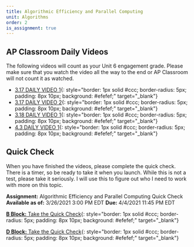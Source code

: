```yaml
---
title: Algorithmic Efficiency and Parallel Computing
unit: Algorithms
order: 2
is_assignment: true
---
```


## AP Classroom Daily Videos

The following videos will count as your Unit 6 engagement grade. Please make sure that you watch the video all the way to the end or AP Classroom will not count it as watched.

- [3.17 DAILY VIDEO 1](https://apclassroom.collegeboard.org/d/2ghb6iux35?sui=103,3){: style="border: 1px solid #ccc; border-radius: 5px; padding: 8px 10px; background: #efefef;" target="\_blank"}
- [3.17 DAILY VIDEO 2](https://apclassroom.collegeboard.org/d/0gu6om5lob?sui=103,3){: style="border: 1px solid #ccc; border-radius: 5px; padding: 8px 10px; background: #efefef;" target="\_blank"}
- [3.18 DAILY VIDEO 1](https://apclassroom.collegeboard.org/d/7ul2femnrm?sui=103,3){: style="border: 1px solid #ccc; border-radius: 5px; padding: 8px 10px; background: #efefef;" target="\_blank"}
- [4.3 DAILY VIDEO 1](https://apclassroom.collegeboard.org/d/m4ema1bmx9?sui=103,4){: style="border: 1px solid #ccc; border-radius: 5px; padding: 8px 10px; background: #efefef;" target="\_blank"}

## Quick Check

When you have finished the videos, please complete the quick check. There is a timer, so be ready to take it when you launch. While this is not a test, please take it seriously. I will use this to figure out who I need to work with more on this topic.

**Assignment:** Algorithmic Efficiency and Parallel Computing Quick Check
**Available as of:** 3/26/2021 3:00 PM EDT
**Due:** 4/4/2021 11:45 PM EDT

[**B Block:** Take the Quick Check](https://apclassroom.collegeboard.org/103/assessments/assignments/33486478){: style="border: 1px solid #ccc; border-radius: 5px; padding: 8px 10px; background: #efefef;" target="\_blank"}

[**D Block:** Take the Quick Check](https://apclassroom.collegeboard.org/103/assessments/assignments/33486479){: style="border: 1px solid #ccc; border-radius: 5px; padding: 8px 10px; background: #efefef;" target="\_blank"}
